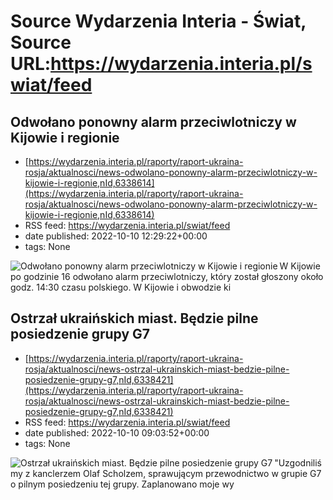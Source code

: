 # Source Wydarzenia Interia - Świat, Source URL:https://wydarzenia.interia.pl/swiat/feed

## Odwołano ponowny alarm przeciwlotniczy w Kijowie i regionie
 - [https://wydarzenia.interia.pl/raporty/raport-ukraina-rosja/aktualnosci/news-odwolano-ponowny-alarm-przeciwlotniczy-w-kijowie-i-regionie,nId,6338614](https://wydarzenia.interia.pl/raporty/raport-ukraina-rosja/aktualnosci/news-odwolano-ponowny-alarm-przeciwlotniczy-w-kijowie-i-regionie,nId,6338614)
 - RSS feed: https://wydarzenia.interia.pl/swiat/feed
 - date published: 2022-10-10 12:29:22+00:00
 - tags: None

<p><a href="https://wydarzenia.interia.pl/raporty/raport-ukraina-rosja/aktualnosci/news-odwolano-ponowny-alarm-przeciwlotniczy-w-kijowie-i-regionie,nId,6338614"><img align="left" alt="Odwołano ponowny alarm przeciwlotniczy w Kijowie i regionie" src="https://i.iplsc.com/odwolano-ponowny-alarm-przeciwlotniczy-w-kijowie-i-regionie/000G6KPQ8WUMJUOV-C321.jpg" /></a>W Kijowie po godzinie 16 odwołano alarm przeciwlotniczy, który został głoszony około godz. 14:30 czasu polskiego. W Kijowie i obwodzie ki

## Ostrzał ukraińskich miast. Będzie pilne posiedzenie grupy G7
 - [https://wydarzenia.interia.pl/raporty/raport-ukraina-rosja/aktualnosci/news-ostrzal-ukrainskich-miast-bedzie-pilne-posiedzenie-grupy-g7,nId,6338421](https://wydarzenia.interia.pl/raporty/raport-ukraina-rosja/aktualnosci/news-ostrzal-ukrainskich-miast-bedzie-pilne-posiedzenie-grupy-g7,nId,6338421)
 - RSS feed: https://wydarzenia.interia.pl/swiat/feed
 - date published: 2022-10-10 09:03:52+00:00
 - tags: None

<p><a href="https://wydarzenia.interia.pl/raporty/raport-ukraina-rosja/aktualnosci/news-ostrzal-ukrainskich-miast-bedzie-pilne-posiedzenie-grupy-g7,nId,6338421"><img align="left" alt="Ostrzał ukraińskich miast. Będzie pilne posiedzenie grupy G7" src="https://i.iplsc.com/ostrzal-ukrainskich-miast-bedzie-pilne-posiedzenie-grupy-g7/000G6JRUPKTFLR21-C321.jpg" /></a>&quot;Uzgodniliśmy z kanclerzem Olaf Scholzem, sprawującym przewodnictwo w grupie G7 o pilnym posiedzeniu tej grupy. Zaplanowano moje wy
